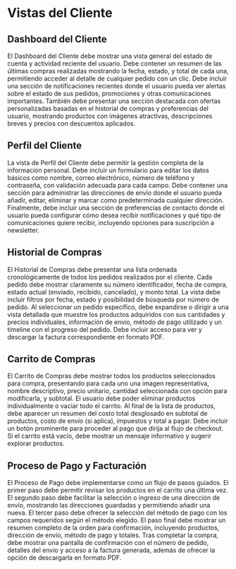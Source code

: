 # Vistas del Cliente

## Dashboard del Cliente

El Dashboard del Cliente debe mostrar una vista general del estado de cuenta y actividad reciente del usuario. Debe contener un resumen de las últimas compras realizadas mostrando la fecha, estado, y total de cada una, permitiendo acceder al detalle de cualquier pedido con un clic. Debe incluir una sección de notificaciones recientes donde el usuario pueda ver alertas sobre el estado de sus pedidos, promociones y otras comunicaciones importantes. También debe presentar una sección destacada con ofertas personalizadas basadas en el historial de compras y preferencias del usuario, mostrando productos con imágenes atractivas, descripciones breves y precios con descuentos aplicados.

## Perfil del Cliente

La vista de Perfil del Cliente debe permitir la gestión completa de la información personal. Debe incluir un formulario para editar los datos básicos como nombre, correo electrónico, número de teléfono y contraseña, con validación adecuada para cada campo. Debe contener una sección para administrar las direcciones de envío donde el usuario pueda añadir, editar, eliminar y marcar como predeterminada cualquier dirección. Finalmente, debe incluir una sección de preferencias de contacto donde el usuario pueda configurar cómo desea recibir notificaciones y qué tipo de comunicaciones quiere recibir, incluyendo opciones para suscripción a newsletter.

## Historial de Compras

El Historial de Compras debe presentar una lista ordenada cronológicamente de todos los pedidos realizados por el cliente. Cada pedido debe mostrar claramente su número identificador, fecha de compra, estado actual (enviado, recibido, cancelado), y monto total. La vista debe incluir filtros por fecha, estado y posibilidad de búsqueda por número de pedido. Al seleccionar un pedido específico, debe expandirse o dirigir a una vista detallada que muestre los productos adquiridos con sus cantidades y precios individuales, información de envío, método de pago utilizado y un timeline con el progreso del pedido. Debe incluir acceso para ver y descargar la factura correspondiente en formato PDF.

## Carrito de Compras

El Carrito de Compras debe mostrar todos los productos seleccionados para compra, presentando para cada uno una imagen representativa, nombre descriptivo, precio unitario, cantidad seleccionada con opción para modificarla, y subtotal. El usuario debe poder eliminar productos individualmente o vaciar todo el carrito. Al final de la lista de productos, debe aparecer un resumen del costo total desglosado en subtotal de productos, costo de envío (si aplica), impuestos y total a pagar. Debe incluir un botón prominente para proceder al pago que dirija al flujo de checkout. Si el carrito está vacío, debe mostrar un mensaje informativo y sugerir explorar productos.

## Proceso de Pago y Facturación

El Proceso de Pago debe implementarse como un flujo de pasos guiados. El primer paso debe permitir revisar los productos en el carrito una última vez. El segundo paso debe facilitar la selección o ingreso de una dirección de envío, mostrando las direcciones guardadas y permitiendo añadir una nueva. El tercer paso debe ofrecer la selección del método de pago con los campos requeridos según el método elegido. El paso final debe mostrar un resumen completo de la orden para confirmación, incluyendo productos, dirección de envío, método de pago y totales. Tras completar la compra, debe mostrar una pantalla de confirmación con el número de pedido, detalles del envío y acceso a la factura generada, además de ofrecer la opción de descargarla en formato PDF. 